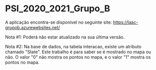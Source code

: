 # PSI_2020_2021_Grupo_B

A aplicação encontra-se disponível no seguinte site: https://laac-grupob.azurewebsites.net/
 
 Nota #1: Poderá não estar atualizado na sua última versão.

 Nota #2: Na base de dados, na tabela interacao, existe um atributo chamado "State". Este trabalho é para saber se é mostrado no mapa ou não. O valor "0" não mostra os pontos no mapa, e o valor "1" mostra os pontos no mapa.
